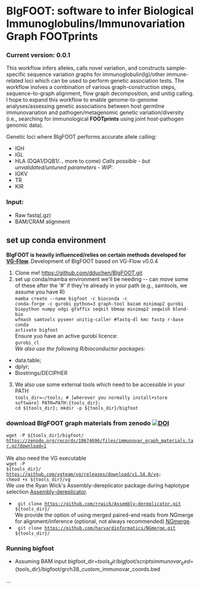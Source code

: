 # BIgFOOT: software to infer Biological Immunoglobulins/Immunovariation Graph FOOTprints
### Current version: 0.0.1

This workflow infers alleles, calls novel variation, and constructs sample-specific sequence variation graphs for immunoglobulin(Ig)/other immune-related loci which can be used to perform genetic association tests. The workflow inolves a combination of various graph-construction steps, sequence-to-graph alignment, flow graph decomposition, and unitig calling.<br>
I hope to expand this workflow to enable genome-to-genome analyses/assessing genetic associations between host germline immunovariation and pathogen/metagenomic genetic variation/diversity (i.e., searching for immunological <b>FOOTprints</b> using joint host-pathogen genomic data).

Genetic loci where BIgFOOT performs accurate allele calling:
- IGH
- IGL
- HLA (DQA1/DQB1/... more to come)
 <i>Calls possible - but unvalidated/untuned parameters - WiP:</i>
- IGKV
- TR
- KIR

### Input: 
- Raw fastq(.gz)
- BAM/CRAM alignment

## set up conda environment
<b> BIgFOOT is heavily influenced/relies on certain methods developed for <a href="https://bitbucket.org/jbaaijens/vg-flow/src/master/">VG-Flow</a>. </b> Development of BIgFOOT based on VG-Flow v0.0.4

1) Clone me! https://github.com/dduchen/BIgFOOT.git
2) set up conda/mamba environment we'll be needing -- can move some of these after the '#' if they're already in your path (e.g., samtools, we assume you have R)<br>
<code>mamba create --name bigfoot -c bioconda -c conda-forge -c gurobi python=3 graph-tool bazam minimap2 gurobi biopython numpy odgi gfaffix seqkit bbmap minimap2 seqwish blend-bio wfmash samtools pyseer unitig-caller #fastq-dl kmc fastp r-base
conda activate bigfoot </code><br>
Ensure yuo have an active gurobi licence:<br>
<code>gurobi_cl</code><br>
<i> We also use the following R/bioconductor packages: </i><br>
- data.table;
- dplyr;
- Biostrings/DECIPHER </code>

3) We also use some external tools which need to be accessible in your PATH<br>
<code>tools_dir=~/tools; # [wherever you normally install+store software]
PATH=$PATH:${tools_dir};
cd ${tools_dir};
mkdir -p ${tools_dir}/bigfoot </code><br>
### download BIgFOOT graph materials from zenodo <a href="https://doi.org/10.5281/zenodo.10674696"><img src="https://zenodo.org/badge/DOI/10.5281/zenodo.10674696.svg" alt="DOI"></a><br>
<code>wget -P ${tools_dir}/bigfoot/ https://zenodo.org/records/10674696/files/immunovar_graph_materials.tar.gz?download=1 </code><br>
We also need the VG executable<br>
<code>wget -P ${tools_dir}/ https://github.com/vgteam/vg/releases/download/v1.54.0/vg; chmod +x ${tools_dir}/vg </code><br>
We use the Ryan Wick's Assembly-dereplicator package during haplotype selection <a href="https://github.com/rrwick/Assembly-Dereplicator">Assembly-dereplicator</a>.<br>
- <code> git clone https://github.com/rrwick/Assembly-dereplicator.git ${tools_dir}/ </code><br>
We provide the option of using merged paired-end reads from NGmerge for alignment/inference (optional, not always recommended) <a href="https://github.com/harvardinformatics/NGmerge">NGmerge</a>.<br>
- <code> git clone https://github.com/harvardinformatics/NGmerge.git ${tools_dir}/ </code><br>

### Running bigfoot
- Assuming BAM input
bigfoot_dir=${tools_dir}/bigfoot/scripts
immunovar_bed=${tools_dir}/bigfoot/grch38_custom_immunovar_coords.bed

...

